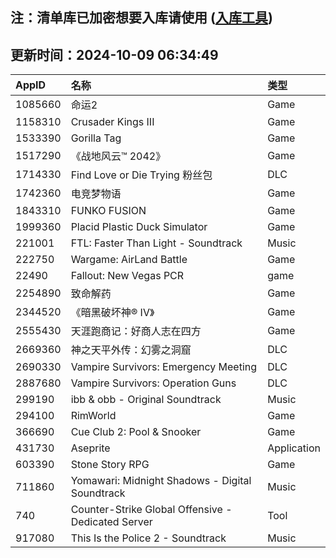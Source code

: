 ## 注：清单库已加密想要入库请使用 ([入库工具](https://github.com/BlankTMing/ManifestAutoUpdate/releases))

## 更新时间：2024-10-09 06:34:49
| AppID | 名称 | 类型  |
| :-------------------- | :----------------------------- | :----------- |
| 1085660 | 命运2| Game |
| 1158310 | Crusader Kings III| Game |
| 1533390 | Gorilla Tag| Game |
| 1517290 | 《战地风云™ 2042》| Game |
| 1714330 | Find Love or Die Trying 粉丝包| DLC |
| 1742360 | 电竞梦物语| Game |
| 1843310 | FUNKO FUSION| Game |
| 1999360 | Placid Plastic Duck Simulator| Game |
| 221001 | FTL: Faster Than Light - Soundtrack| Music |
| 222750 | Wargame: AirLand Battle| Game |
| 22490 | Fallout: New Vegas PCR| game |
| 2254890 | 致命解药| Game |
| 2344520 | 《暗黑破坏神® IV》| Game |
| 2555430 | 天涯跑商记：好商人志在四方| Game |
| 2669360 | 神之天平外传：幻雾之洞窟| DLC |
| 2690330 | Vampire Survivors: Emergency Meeting| DLC |
| 2887680 | Vampire Survivors: Operation Guns| DLC |
| 299190 | ibb & obb - Original Soundtrack| Music |
| 294100 | RimWorld| Game |
| 366690 | Cue Club 2: Pool & Snooker| Game |
| 431730 | Aseprite| Application |
| 603390 | Stone Story RPG| Game |
| 711860 | Yomawari: Midnight Shadows - Digital Soundtrack| Music |
| 740 | Counter-Strike Global Offensive - Dedicated Server| Tool |
| 917080 | This Is the Police 2 - Soundtrack| Music |
